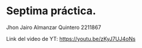 # Septima práctica.
Jhon Jairo Almanzar Quintero 2211867

Link del video de YT: https://youtu.be/zKyJ7UJ4oNs

